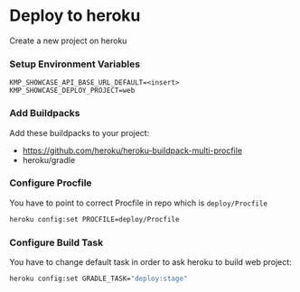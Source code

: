 # Deploy to heroku

Create a new project on heroku

### Setup Environment Variables
```
KMP_SHOWCASE_API_BASE_URL_DEFAULT=<insert>
KMP_SHOWCASE_DEPLOY_PROJECT=web
```

### Add Buildpacks
Add these buildpacks to your project:
* https://github.com/heroku/heroku-buildpack-multi-procfile
* heroku/gradle

### Configure Procfile
You have to point to correct Procfile in repo which is `deploy/Procfile`

```bash
heroku config:set PROCFILE=deploy/Procfile
```

### Configure Build Task
You have to change default task in order to ask heroku to build web project:

```bash
heroku config:set GRADLE_TASK="deploy:stage"
```


